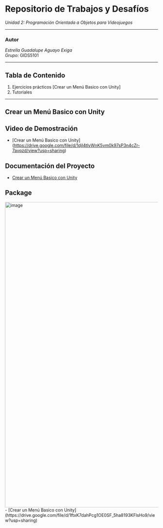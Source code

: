 #  Repositorio de Trabajos y Desafíos  
*Unidad 2: Programación Orientada a Objetos para Videojuegos*

---

###  Autor  
*Estrella Guadalupe Aguayo Exiga*  
*Grupo:* GIDS5101  

---

##  Tabla de Contenido  
1. Ejercicios prácticos
   [Crear un Menú Basico con Unity]
2. Tutoriales 

---

##  Crear un Menú Basico con Unity

## Video de Demostración
- [Crear un Menú Basico con Unity] (https://drive.google.com/file/d/1djI4tIvWnK5vm0k97sP3n4cZr-7avqzd/view?usp=sharing)

## Documentación del Proyecto
- [Crear un Menú Basico con Unity](https://drive.google.com/file/d/1qj0G-KD-LDyN7sTVGOhP29lXu5NY6GJi/view?usp=sharing)  

## Package  
<img width="1915" height="1004" alt="image" src="https://github.com/user-attachments/assets/7b8ac331-8c35-44c7-961e-736a1abc2b6e" />
- [Crear un Menú Basico con Unity](https://drive.google.com/file/d/1ftxK7dahPcg1OE0SF_5ha8193KFlsHo9/view?usp=sharing)  
